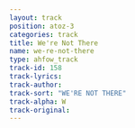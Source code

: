 ```yaml
---
layout: track
position: atoz-3
categories: track
title: We're Not There
name: we-re-not-there
type: ahfow_track
track-id: 158
track-lyrics: 
track-author: 
track-sort: "WE'RE NOT THERE"
track-alpha: W
track-original: 
---
```

